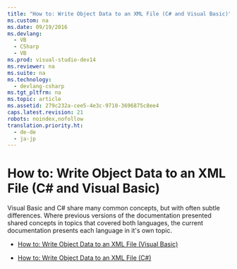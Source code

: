 ```yaml
---
title: "How to: Write Object Data to an XML File (C# and Visual Basic)"
ms.custom: na
ms.date: 09/19/2016
ms.devlang: 
  - VB
  - CSharp
  - VB
ms.prod: visual-studio-dev14
ms.reviewer: na
ms.suite: na
ms.technology: 
  - devlang-csharp
ms.tgt_pltfrm: na
ms.topic: article
ms.assetid: 279c232a-cee5-4e3c-9710-3696875c8ee4
caps.latest.revision: 21
robots: noindex,nofollow
translation.priority.ht: 
  - de-de
  - ja-jp
---
```

# How to: Write Object Data to an XML File (C# and Visual Basic)
Visual Basic and C# share many common concepts, but with often subtle differences. Where previous versions of the documentation presented shared concepts in topics that covered both languages, the current documentation presents each language in it's own topic.  
  
-   [How to: Write Object Data to an XML File (Visual Basic)](../vs140/How-to--Write-Object-Data-to-an-XML-File--Visual-Basic-.md)  
  
-   [How to: Write Object Data to an XML File (C#)](../vs140/How-to--Write-Object-Data-to-an-XML-File--C#-.md)